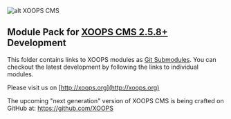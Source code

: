 ![alt XOOPS CMS](http://xoops.org/images/logoXoops4GithubRepository.png)
## Module Pack for [XOOPS CMS 2.5.8+](https://xoops.org) Development

This folder contains links to XOOPS modules as [Git Submodules](https://git-scm.com/book/en/v2/Git-Tools-Submodules). You can checkout the latest development by following the links to individual modules.

Please visit us on  [http://xoops.org](http://xoops.org)

The upcoming "next generation" version of XOOPS CMS is being crafted on GitHub at: https://github.com/XOOPS
